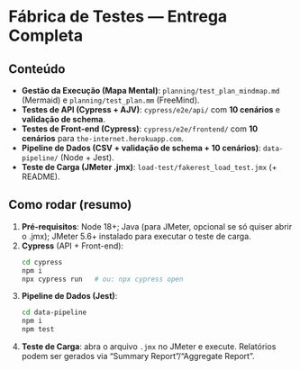 # Fábrica de Testes — Entrega Completa

## Conteúdo
- **Gestão da Execução (Mapa Mental)**: `planning/test_plan_mindmap.md` (Mermaid) e `planning/test_plan.mm` (FreeMind).
- **Testes de API (Cypress + AJV)**: `cypress/e2e/api/` com **10 cenários** e **validação de schema**.
- **Testes de Front-end (Cypress)**: `cypress/e2e/frontend/` com **10 cenários** para `the-internet.herokuapp.com`.
- **Pipeline de Dados (CSV + validação de schema + 10 cenários)**: `data-pipeline/` (Node + Jest).
- **Teste de Carga (JMeter .jmx)**: `load-test/fakerest_load_test.jmx` (+ README).

## Como rodar (resumo)
1. **Pré-requisitos**: Node 18+; Java (para JMeter, opcional se só quiser abrir o .jmx); JMeter 5.6+ instalado para executar o teste de carga.
2. **Cypress** (API + Front-end):  
   ```bash
   cd cypress
   npm i
   npx cypress run   # ou: npx cypress open
   ```
3. **Pipeline de Dados (Jest)**:  
   ```bash
   cd data-pipeline
   npm i
   npm test
   ```
4. **Teste de Carga**: abra o arquivo `.jmx` no JMeter e execute. Relatórios podem ser gerados via “Summary Report”/“Aggregate Report”.

